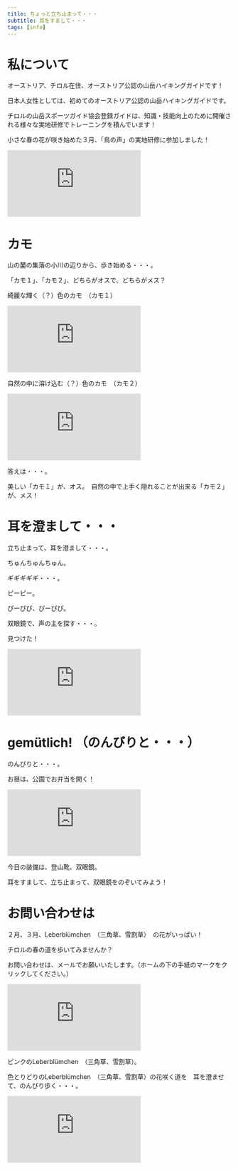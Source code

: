 ```yaml
---
title: ちょっと立ち止まって・・・
subtitle: 耳をすまして・・・
tags: [info]
---
```


# 私について

オーストリア、チロル在住、オーストリア公認の山岳ハイキングガイドです！

日本人女性としては、初めてのオーストリア公認の山岳ハイキングガイドです。

チロルの山岳スポーツガイド協会登録ガイドは、知識・技能向上のために開催される様々な実地研修でトレーニングを積んでいます！

小さな春の花が咲き始めた３月、「鳥の声」の実地研修に参加しました！

![20240310Gennseblumen](https://piwigo.schickl.de/i.php?/upload/2024/03/13/20240313071721-f3fbb8ff-me.jpg)


# カモ

山の麓の集落の小川の辺りから、歩き始める・・・。

「カモ１」、「カモ２」、どちらがオスで、どちらがメス？

綺麗な輝く（？）色のカモ　（カモ１）

![20240310kamoosu](https://piwigo.schickl.de/i.php?/upload/2024/03/13/20240313071410-4ac05f48-me.jpg)

自然の中に溶け込む（？）色のカモ　（カモ２）

![20240310kamomesu](https://piwigo.schickl.de/i.php?/upload/2024/03/13/20240313071557-6756ff50-me.jpg)

答えは・・・。

美しい「カモ１」が、オス。　自然の中で上手く隠れることが出来る「カモ２」が、メス！


# 耳を澄まして・・・

立ち止まって、耳を澄まして・・・。

ちゅんちゅんちゅん。

ギギギギギ・・・。

ピーピー。

ぴーぴぴ、ぴーぴぴ。

双眼鏡で、声の主を探す・・・。

見つけた！

![20240310rotkehlen](https://piwigo.schickl.de/i.php?/upload/2024/03/13/20240313072238-f3d2000c-me.jpg)


# gemütlich! （のんびりと・・・）

のんびりと・・・。

お昼は、公園でお弁当を開く！

![20240310blumen](https://piwigo.schickl.de/i.php?/upload/2024/03/13/20240313071833-4a0dba43-me.jpg)

今日の装備は、登山靴、双眼鏡。

耳をすまして、立ち止まって、双眼鏡をのぞいてみよう！


# お問い合わせは

２月、３月、Leberblümchen　（三角草、雪割草）　の花がいっぱい！

チロルの春の道を歩いてみませんか？

お問い合わせは、メールでお願いいたします。（ホームの下の手紙のマークをクリックしてください。）

![20240310leberbluemchenpink](https://piwigo.schickl.de/i.php?/upload/2024/03/13/20240313072022-139d02a7-me.jpg)

ピンクのLeberblümchen　（三角草、雪割草）。

色とりどりのLeberblümchen　（三角草、雪割草）の花咲く道を　耳を澄ませて、のんびり歩く・・・。

![20240310leberbluemchenmix](https://piwigo.schickl.de/i.php?/upload/2024/03/13/20240313072139-5ae27da4-me.jpg)


